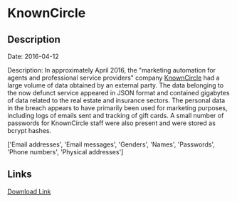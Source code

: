 # KnownCircle

## Description

Date: 2016-04-12

Description:
In approximately April 2016, the &quot;marketing automation for agents and professional service providers&quot; company <a href="https://web.archive.org/web/20171020171534/https://knowncircle.com/" target="_blank" rel="noopener">KnownCircle</a> had a large volume of data obtained by an external party. The data belonging to the now defunct service appeared in JSON format and contained gigabytes of data related to the real estate and insurance sectors. The personal data in the breach appears to have primarily been used for marketing purposes, including logs of emails sent and tracking of gift cards. A small number of passwords for KnownCircle staff were also present and were stored as bcrypt hashes.


['Email addresses', 'Email messages', 'Genders', 'Names', 'Passwords', 'Phone numbers', 'Physical addresses']

## Links

[Download Link](https://link-to.net/1229997/469.8307325704902/dynamic/?r=a25vd25jaXJjbGUuY29t)
